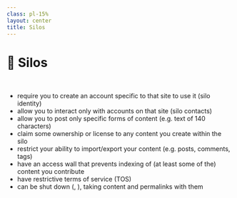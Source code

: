 ```yaml
---
class: pl-15%
layout: center
title: Silos
---
```


<h1>🧱 Silos</h1>

<Transform scale="0.9">

<Citation
  citeHref="https://indieweb.org/silo"
  citeText="silo, on indieweb.org">
  <template v-slot:quote>
    <p slot="quote">
    A silo (AKA walled garden) is a <span class="color:accent">centralized</span> web site (like most social media) that stakes some <span class="color:accent">claim to content</span> contributed to it and <span class="color:accent">restricts access</span> in some way (has walls).
    </p>
  </template>
</Citation>

<br>

- require you to create an account specific to that site to use it (silo identity)
- allow you to interact only with accounts on that site (silo contacts)
- allow you to post only specific forms of content (e.g. text of 140 characters)
- claim some ownership or license to any content you create within the silo
- restrict your ability to import/export your content (e.g. posts, comments, tags)
- have an access wall that prevents indexing of (at least some of the) content you contribute
- have restrictive terms of service (TOS)
- can be shut down (<Anchor href="https://en.wikipedia.org/wiki/Acqui-hiring" text="acqui-hire"/>, <Anchor href="https://indieweb.org/site-deaths" text="site-death" />), taking content and permalinks with them

</Transform>

<!--
If you decide to quit social media, consider [writing a public statement about your decision](https://indieweb.org/silo-quits).

In business terms, an acquihire is an act/instance of one company (typically a silo) buying out another company primarily for the skills and expertise of its staff rather than for the products or services it supplies.

[All social media is inevitably doomed](https://youtu.be/X3SrZuH00GQ?si=Zzh7mG5DSzwnLHkk&t=319).

[incredible journey](https://youtu.be/X3SrZuH00GQ?si=w7z4klPDTSO9pTaX&t=358).

When platforms die, there is inevitably community loss as the userbase fragments. Some people move to the same platforms but never manage to reconnect. Others migrate to different services that don’t interoperate. Some vanish entirely. Each shift requires rebuilding, and the process of finding the people you once knew and the communities you once valued is laborious. Each shift takes its toll, and everyone has a limit of how much energy they’re willing to expend on a new platform that will eventually, like its predecessors, join the graveyard of defunct websites. And with the shift, old posts and conversations are lost to abandoned accounts or, eventually, server shutdowns.

content silos

Our online content and identities are becoming more important and sometimes even critical to our lives. Neither are secure in the hands of random ephemeral startups or big silos. We should be the holders of our online presence.

- [Killed by Google](https://killedbygoogle.com/)
- [The Google Cemetery](https://gcemetery.co/)
-->
